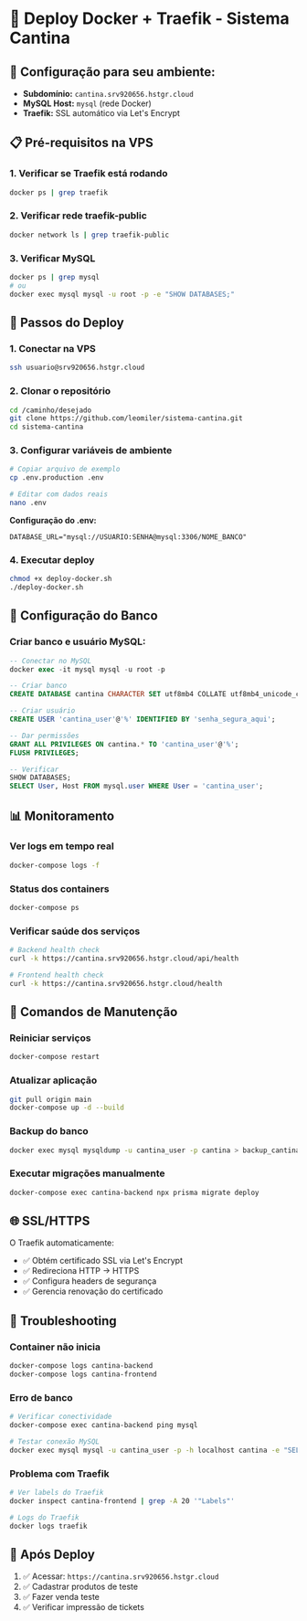 # 🐳 Deploy Docker + Traefik - Sistema Cantina

## 🎯 Configuração para seu ambiente:
- **Subdomínio:** `cantina.srv920656.hstgr.cloud`
- **MySQL Host:** `mysql` (rede Docker)
- **Traefik:** SSL automático via Let's Encrypt

## 📋 Pré-requisitos na VPS

### 1. Verificar se Traefik está rodando
```bash
docker ps | grep traefik
```

### 2. Verificar rede traefik-public
```bash
docker network ls | grep traefik-public
```

### 3. Verificar MySQL
```bash
docker ps | grep mysql
# ou
docker exec mysql mysql -u root -p -e "SHOW DATABASES;"
```

## 🚀 Passos do Deploy

### 1. Conectar na VPS
```bash
ssh usuario@srv920656.hstgr.cloud
```

### 2. Clonar o repositório
```bash
cd /caminho/desejado
git clone https://github.com/leomiler/sistema-cantina.git
cd sistema-cantina
```

### 3. Configurar variáveis de ambiente
```bash
# Copiar arquivo de exemplo
cp .env.production .env

# Editar com dados reais
nano .env
```

**Configuração do .env:**
```env
DATABASE_URL="mysql://USUARIO:SENHA@mysql:3306/NOME_BANCO"
```

### 4. Executar deploy
```bash
chmod +x deploy-docker.sh
./deploy-docker.sh
```

## 🔧 Configuração do Banco

### Criar banco e usuário MySQL:
```sql
-- Conectar no MySQL
docker exec -it mysql mysql -u root -p

-- Criar banco
CREATE DATABASE cantina CHARACTER SET utf8mb4 COLLATE utf8mb4_unicode_ci;

-- Criar usuário
CREATE USER 'cantina_user'@'%' IDENTIFIED BY 'senha_segura_aqui';

-- Dar permissões
GRANT ALL PRIVILEGES ON cantina.* TO 'cantina_user'@'%';
FLUSH PRIVILEGES;

-- Verificar
SHOW DATABASES;
SELECT User, Host FROM mysql.user WHERE User = 'cantina_user';
```

## 📊 Monitoramento

### Ver logs em tempo real
```bash
docker-compose logs -f
```

### Status dos containers
```bash
docker-compose ps
```

### Verificar saúde dos serviços
```bash
# Backend health check
curl -k https://cantina.srv920656.hstgr.cloud/api/health

# Frontend health check
curl -k https://cantina.srv920656.hstgr.cloud/health
```

## 🔄 Comandos de Manutenção

### Reiniciar serviços
```bash
docker-compose restart
```

### Atualizar aplicação
```bash
git pull origin main
docker-compose up -d --build
```

### Backup do banco
```bash
docker exec mysql mysqldump -u cantina_user -p cantina > backup_cantina_$(date +%Y%m%d).sql
```

### Executar migrações manualmente
```bash
docker-compose exec cantina-backend npx prisma migrate deploy
```

## 🌐 SSL/HTTPS

O Traefik automaticamente:
- ✅ Obtém certificado SSL via Let's Encrypt
- ✅ Redireciona HTTP → HTTPS
- ✅ Configura headers de segurança
- ✅ Gerencia renovação do certificado

## 🚨 Troubleshooting

### Container não inicia
```bash
docker-compose logs cantina-backend
docker-compose logs cantina-frontend
```

### Erro de banco
```bash
# Verificar conectividade
docker-compose exec cantina-backend ping mysql

# Testar conexão MySQL
docker exec mysql mysql -u cantina_user -p -h localhost cantina -e "SELECT 1;"
```

### Problema com Traefik
```bash
# Ver labels do Traefik
docker inspect cantina-frontend | grep -A 20 '"Labels"'

# Logs do Traefik
docker logs traefik
```

## 🎯 Após Deploy

1. ✅ Acessar: `https://cantina.srv920656.hstgr.cloud`
2. ✅ Cadastrar produtos de teste
3. ✅ Fazer venda teste
4. ✅ Verificar impressão de tickets